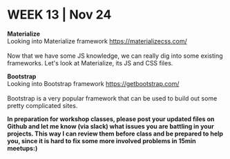 <h1>WEEK 13 | Nov 24 </h1>
<p><strong>Materialize</strong><br>Looking into Materialize framework <a href="https://materializecss.com/">https://materializecss.com/</a><br><br>
Now that we have some JS knowledge, we can really dig into some existing frameworks. Let's look at Materialize, its JS and CSS files.<br>
</p>

<p><strong>Bootstrap</strong><br>Looking into Bootstrap framework <a href="https://getbootstrap.com/">https://getbootstrap.com/</a><br><br>
Bootstrap is a very popular framework that can be used to build out some pretty complicated sites.<br>
</p>

<p><b>In preparation for workshop classes, please post your updated files on Github and let me know (via slack) what issues you are battling in your projects. This way I can review them before class and be prepared to help you, since it is hard to fix some more involved problems in 15min meetups:) </b></p>
